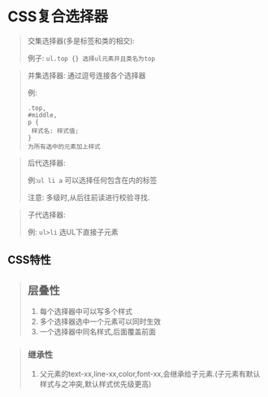 # CSS复合选择器

> 交集选择器(多是标签和类的相交): 
>
> 例子: `ul.top {} 选择ul元素并且类名为top`

>并集选择器: 通过逗号连接各个选择器
>
>例: 
>
>``` 
>.top,
>#middle,
>p {
>  样式名: 样式值;
>}
>为所有选中的元素加上样式
>```

> 后代选择器:
>
> 例:`ul li a`  可以选择任何包含在内的标签
>
> 注意: 多级时,从后往前读进行校验寻找.

> 子代选择器:
>
> 例: `ul>li` 选UL下直接子元素

## CSS特性

> ## 层叠性 
>
> 1. 每个选择器中可以写多个样式
> 2. 多个选择器选中一个元素可以同时生效
> 3. 一个选择器中同名样式,后面覆盖前面

> ### 继承性 
>
> 1. 父元素的text-xx,line-xx,color,font-xx,会继承给子元素.(子元素有默认样式与之冲突,默认样式优先级更高)